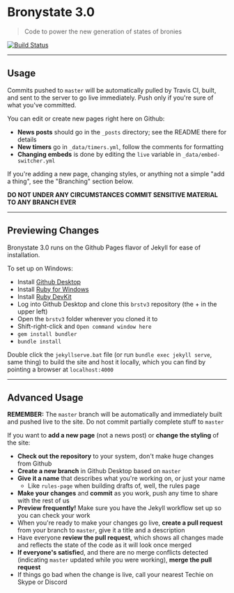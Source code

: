 # Bronystate 3.0

> Code to power the new generation of states of bronies

[![Build Status](https://travis-ci.org/Bronystate/brstv3.svg)](https://travis-ci.org/Bronystate/brstv3)

* * * * *

## Usage

Commits pushed to `master` will be automatically pulled by Travis CI, built, and
sent to the server to go live immediately. Push only if you're sure of what
you've committed.

You can edit or create new pages right here on Github:
  
- **News posts** should go in the `_posts` directory; see the README there for details
- **New timers** go in `_data/timers.yml`, follow the comments for formatting
- **Changing embeds** is done by editing the `live` variable in `_data/embed-switcher.yml`

If you're adding a new page, changing styles, or anything not a simple "add a
thing", see the "Branching" section below.

**DO NOT UNDER ANY CIRCUMSTANCES COMMIT SENSITIVE MATERIAL TO ANY BRANCH EVER**

* * * * *

## Previewing Changes

Bronystate 3.0 runs on the Github Pages flavor of Jekyll for ease of installation.

To set up on Windows:
- Install [Github Desktop][ghdt]
- Install [Ruby for Windows][ruby]
- Install [Ruby DevKit][devkit]
- Log into Github Desktop and clone this `brstv3` repository (the + in the upper left)
- Open the `brstv3` folder wherever you cloned it to
- Shift-right-click and `Open command window here`
- `gem install bundler`
- `bundle install`

Double click the `jekyllserve.bat` file (or run `bundle exec jekyll serve`,
same thing) to build the site and host it locally, which you can find by
pointing a browser at `localhost:4000`

* * * * *

## Advanced Usage

**REMEMBER:** The `master` branch will be automatically and immediately built
and pushed live to the site. Do not commit partially complete stuff to `master`

If you want to **add a new page** (not a news post) or **change the styling**
of the site:

- **Check out the repository** to your system, don't make huge changes from Github
- **Create a new branch** in Github Desktop based on `master`
- **Give it a name** that describes what you're working on, or just your name
  - Like `rules-page` when building drafts of, well, the rules page
- **Make your changes** and **commit** as you work, push any time to share with
  the rest of us
- **Preview frequently!** Make sure you have the Jekyll workflow set up so you
  can check your work
- When you're ready to make your changes go live, **create a pull request** from
  your branch to `master`, give it a title and a description
- Have everyone **review the pull request**, which shows all changes made and
  reflects the state of the code as it will look once merged
- **If everyone's satisfie**d, and there are no merge conflicts detected
  (indicating `master` updated while you were working), **merge the pull request**
- If things go bad when the change is live, call your nearest Techie on Skype or Discord

[ghdt]: https://desktop.github.com/
[ruby]: http://dl.bintray.com/oneclick/rubyinstaller/rubyinstaller-2.1.7.exe
[devkit]: http://dl.bintray.com/oneclick/rubyinstaller/DevKit-mingw64-32-4.7.2-20130224-1151-sfx.exe
